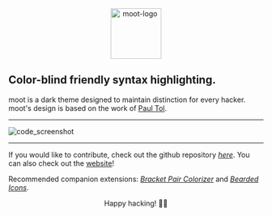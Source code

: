 <div align="center">
<img alt="moot-logo" src="https://github.com/tinkoh/moot/blob/main/images/moot_logo.png?raw=true" width="100" />
</div>

## Color-blind friendly syntax highlighting.

moot is a dark theme designed to maintain distinction for every hacker.
moot's design is based on the work of [Paul Tol](https://personal.sron.nl/~pault/).

---
![code_screenshot](https://github.com/tinkoh/moot/blob/main/images/moot_screenshot.png?raw=true)

---
If you would like to contribute, check out the github repository *[here](https://github.com/tinkoh/moot)*. You can also check out the [website](https://moottheme.netlify.app/)!

Recommended companion extensions: *[Bracket Pair Colorizer](https://marketplace.visualstudio.com/items?itemName=CoenraadS.bracket-pair-colorizer)* and *[Bearded Icons](https://marketplace.visualstudio.com/items?itemName=BeardedBear.beardedicons)*.

<p align="center">Happy hacking! 🐱‍💻</p>

